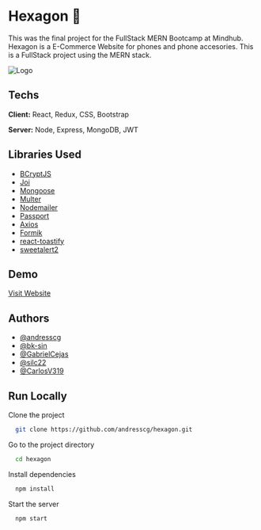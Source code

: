 
# Hexagon 📱

This was the final project for the FullStack MERN
Bootcamp at Mindhub. Hexagon is a E-Commerce Website
for phones and phone accesories. This is a FullStack
project using the MERN stack.

![Logo](https://hexagon-techstore.herokuapp.com/assets/logo.png)

## Techs
**Client:** React, Redux, CSS, Bootstrap

**Server:** Node, Express, MongoDB, JWT
## Libraries Used

 - [BCryptJS](https://www.npmjs.com/package/bcryptjs)
 - [Joi](https://www.npmjs.com/package/joi)
 - [Mongoose](https://mongoosejs.com/)
 - [Multer](https://www.npmjs.com/package/multer)
 - [Nodemailer](https://nodemailer.com/about/)
 - [Passport](https://www.passportjs.org/)
 - [Axios](https://github.com/axios/axios)
 - [Formik](https://formik.org/)
 - [react-toastify](https://www.npmjs.com/package/react-toastify)
 - [sweetalert2](https://sweetalert2.github.io/)
## Demo

[Visit Website](https://hexagon-techstore.herokuapp.com/)


## Authors

- [@andresscg](https://www.github.com/andresscg)
- [@bk-sin](https://www.github.com/bk-sin)
- [@GabrielCejas](https://github.com/GabrielCejas)
- [@silc22](https://www.github.com/silc22)
- [@CarlosV319](https://www.github.com/CarlosV319)


## Run Locally

Clone the project

```bash
  git clone https://github.com/andresscg/hexagon.git
```

Go to the project directory

```bash
  cd hexagon
```

Install dependencies

```bash
  npm install
```

Start the server

```bash
  npm start
```

